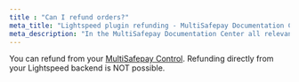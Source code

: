 ```yaml
---
title : "Can I refund orders?"
meta_title: "Lightspeed plugin refunding - MultiSafepay Documentation Center"
meta_description: "In the MultiSafepay Documentation Center all relevant information regarding our Plugins and API. As well as Support pages for Payment Method, Tools and General Questions. You can also find the contact details of our Support Team and Integration Team."
---
```


You can refund from your [MultiSafepay Control](https://merchant.multisafepay.com).
Refunding directly from your Lightspeed backend is NOT possible.

